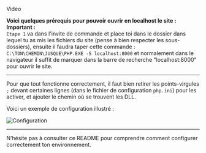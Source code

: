 Video

**Voici quelques prérequis pour pouvoir ouvrir en localhost le site :**
**Important :**  
```Etape 1``` va dans l'invite de commande et place toi dans le dossier dans lequel tu as mis les fichiers du site (pense à bien respecter les sous-dossiers), ensuite il faudra taper cette commande :
  ```C:\TON\CHEMIN\JUSQUE\PHP.EXE -S localhost:8000``` et normalement dans le navigateur il suffit de marquer dans la barre de recherche "localhost:8000" pour ouvrir le site.

---
  
Pour que tout fonctionne correctement, il faut bien retirer les points-virgules `;` devant certaines lignes (dans le fichier de configuration `php.ini`) pour les activer, et ajouter le chemin où se trouvent les DLL.  

Voici un exemple de configuration illustré :  

![Configuration](https://github.com/user-attachments/assets/ba05fd7c-7e1b-4885-83a4-42b036226ab0)  

---

N’hésite pas à consulter ce README pour comprendre comment configurer correctement ton environnement.
